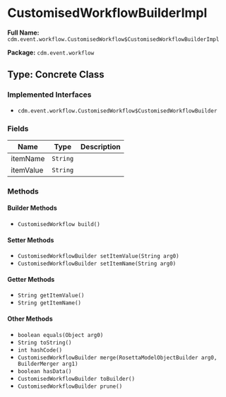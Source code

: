 # CustomisedWorkflowBuilderImpl

**Full Name:** `cdm.event.workflow.CustomisedWorkflow$CustomisedWorkflowBuilderImpl`

**Package:** `cdm.event.workflow`

## Type: Concrete Class

### Implemented Interfaces

- `cdm.event.workflow.CustomisedWorkflow$CustomisedWorkflowBuilder`

### Fields

| Name | Type | Description |
|------|------|-------------|
| itemName | `String` |  |
| itemValue | `String` |  |

### Methods

#### Builder Methods

- `CustomisedWorkflow build()`

#### Setter Methods

- `CustomisedWorkflowBuilder setItemValue(String arg0)`
- `CustomisedWorkflowBuilder setItemName(String arg0)`

#### Getter Methods

- `String getItemValue()`
- `String getItemName()`

#### Other Methods

- `boolean equals(Object arg0)`
- `String toString()`
- `int hashCode()`
- `CustomisedWorkflowBuilder merge(RosettaModelObjectBuilder arg0, BuilderMerger arg1)`
- `boolean hasData()`
- `CustomisedWorkflowBuilder toBuilder()`
- `CustomisedWorkflowBuilder prune()`

